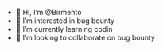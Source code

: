 - 👋 Hi, I’m @Birmehto
- 👀 I’m interested in bug bounty
- 🌱 I’m currently learning codin
- 💞️ I’m looking to collaborate on bug bounty


<!---
Birmehto/Birmehto is a ✨ special ✨ repository because its `README.md` (this file) appears on your GitHub profile.
You can click the Preview link to take a look at your changes.
--->
